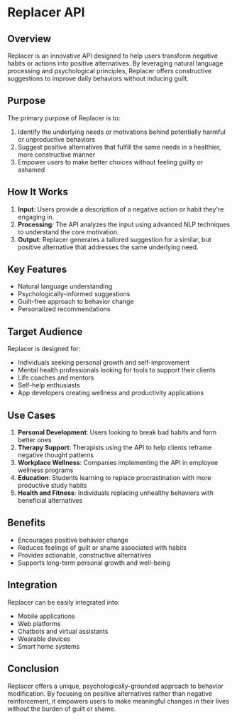# Replacer API

## Overview

Replacer is an innovative API designed to help users transform negative habits or actions into positive alternatives. By leveraging natural language processing and psychological principles, Replacer offers constructive suggestions to improve daily behaviors without inducing guilt.

## Purpose

The primary purpose of Replacer is to:

1. Identify the underlying needs or motivations behind potentially harmful or unproductive behaviors
2. Suggest positive alternatives that fulfill the same needs in a healthier, more constructive manner
3. Empower users to make better choices without feeling guilty or ashamed

## How It Works

1. **Input**: Users provide a description of a negative action or habit they're engaging in.
2. **Processing**: The API analyzes the input using advanced NLP techniques to understand the core motivation.
3. **Output**: Replacer generates a tailored suggestion for a similar, but positive alternative that addresses the same underlying need.

## Key Features

- Natural language understanding
- Psychologically-informed suggestions
- Guilt-free approach to behavior change
- Personalized recommendations

## Target Audience

Replacer is designed for:

- Individuals seeking personal growth and self-improvement
- Mental health professionals looking for tools to support their clients
- Life coaches and mentors
- Self-help enthusiasts
- App developers creating wellness and productivity applications

## Use Cases

1. **Personal Development**: Users looking to break bad habits and form better ones
2. **Therapy Support**: Therapists using the API to help clients reframe negative thought patterns
3. **Workplace Wellness**: Companies implementing the API in employee wellness programs
4. **Education**: Students learning to replace procrastination with more productive study habits
5. **Health and Fitness**: Individuals replacing unhealthy behaviors with beneficial alternatives

## Benefits

- Encourages positive behavior change
- Reduces feelings of guilt or shame associated with habits
- Provides actionable, constructive alternatives
- Supports long-term personal growth and well-being

## Integration

Replacer can be easily integrated into:

- Mobile applications
- Web platforms
- Chatbots and virtual assistants
- Wearable devices
- Smart home systems

## Conclusion

Replacer offers a unique, psychologically-grounded approach to behavior modification. By focusing on positive alternatives rather than negative reinforcement, it empowers users to make meaningful changes in their lives without the burden of guilt or shame.